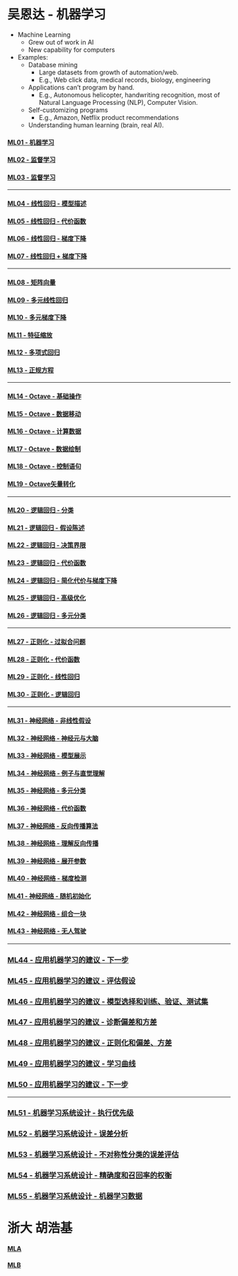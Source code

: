 # 吴恩达 - 机器学习

- Machine Learning
    - Grew out of work in AI
    - New capability for computers
- Examples:
    - Database mining
        - Large datasets from growth of automation/web.
        - E.g., Web click data, medical records, biology, engineering
    - Applications can’t program by hand.
        - E.g., Autonomous helicopter, handwriting recognition, most of Natural Language Processing (NLP), Computer Vision.
    - Self-customizing programs
        - E.g., Amazon, Netflix product recommendations
    - Understanding human learning (brain, real AI).

#### [ML01 - 机器学习](MachineL/ML01)
#### [ML02 - 监督学习](MachineL/ML02)
#### [ML03 - 监督学习](MachineL/ML03)
---
#### [ML04 - 线性回归 - 模型描述](MachineL/ML04)
#### [ML05 - 线性回归 - 代价函数](MachineL/ML05)
#### [ML06 - 线性回归 - 梯度下降](MachineL/ML06)
#### [ML07 - 线性回归 + 梯度下降](MachineL/ML07)
---
#### [ML08 - 矩阵向量](MachineL/ML08)
#### [ML09 - 多元线性回归](MachineL/ML09)
#### [ML10 - 多元梯度下降](MachineL/ML10)
#### [ML11 - 特征缩放](MachineL/ML11)
#### [ML12 - 多项式回归](MachineL/ML12)
#### [ML13 - 正规方程](MachineL/ML13)
--- 
#### [ML14 - Octave - 基础操作](MachineL/ML14)
#### [ML15 - Octave - 数据移动](MachineL/ML15)
#### [ML16 - Octave - 计算数据](MachineL/ML16)
#### [ML17 - Octave - 数据绘制](MachineL/ML17)
#### [ML18 - Octave - 控制语句](MachineL/ML18)
#### [ML19 - Octave矢量转化](MachineL/ML19)
---
#### [ML20 - 逻辑回归 - 分类](MachineL/ML20)
#### [ML21 - 逻辑回归 - 假设陈述](MachineL/ML21)
#### [ML22 - 逻辑回归 - 决策界限](MachineL/ML22)
#### [ML23 - 逻辑回归 - 代价函数](MachineL/ML23)
#### [ML24 - 逻辑回归 - 简化代价与梯度下降](MachineL/ML24)
#### [ML25 - 逻辑回归 - 高级优化](MachineL/ML25)
#### [ML26 - 逻辑回归 - 多元分类](MachineL/ML26)

---

#### [ML27 - 正则化 - 过拟合问题](MachineL/ML27)
#### [ML28 - 正则化 - 代价函数](MachineL/ML28)
#### [ML29 - 正则化 - 线性回归](MachineL/ML29)
#### [ML30 - 正则化 - 逻辑回归](MachineL/ML30)

---

#### [ML31 - 神经网络 - 非线性假设](MachineL/ML31)
#### [ML32 - 神经网络 - 神经元与大脑](MachineL/ML32)
#### [ML33 - 神经网络 - 模型展示](MachineL/ML33)
#### [ML34 - 神经网络 - 例子与直觉理解](MachineL/ML34)
#### [ML35 - 神经网络 - 多元分类](MachineL/ML35)
#### [ML36 - 神经网络 - 代价函数](MachineL/ML36)
#### [ML37 - 神经网络 - 反向传播算法](MachineL/ML37)
#### [ML38 - 神经网络 - 理解反向传播](MachineL/ML38)
#### [ML39 - 神经网络 - 展开参数](MachineL/ML39)
#### [ML40 - 神经网络 - 梯度检测](MachineL/ML40)
#### [ML41 - 神经网络 - 随机初始化](MachineL/ML41)
#### [ML42 - 神经网络 - 组合一块](MachineL/ML42)
#### [ML43 - 神经网络 - 无人驾驶](MachineL/ML43)

---

### [ML44 - 应用机器学习的建议 - 下一步](MachineL/ML44)
### [ML45 - 应用机器学习的建议 - 评估假设](MachineL/ML45)
### [ML46 - 应用机器学习的建议 - 模型选择和训练、验证、测试集](MachineL/ML46)
### [ML47 - 应用机器学习的建议 - 诊断偏差和方差](MachineL/ML47)
### [ML48 - 应用机器学习的建议 - 正则化和偏差、方差](MachineL/ML48)
### [ML49 - 应用机器学习的建议 - 学习曲线](MachineL/ML49)
### [ML50 - 应用机器学习的建议 - 下一步](MachineL/ML50)

---

### [ML51 - 机器学习系统设计 - 执行优先级](MachineL/ML51)
### [ML52 - 机器学习系统设计 - 误差分析](MachineL/ML52)
### [ML53 - 机器学习系统设计 - 不对称性分类的误差评估](MachineL/ML53)
### [ML54 - 机器学习系统设计 - 精确度和召回率的权衡](MachineL/ML54)
### [ML55 - 机器学习系统设计 - 机器学习数据](MachineL/ML55)


# 浙大 胡浩基

#### [MLA](MachineL/MLA)
#### [MLB](MachineL/MLB)
